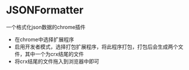 # JSONFormatter
一个格式化json数据的chrome插件
* 在chrome中选择扩展程序
* 启用开发者模式，选择打包扩展程序，将此程序打包，打包后会生成两个文件，其中一个为crx结尾的文件
* 将crx结尾的文件拖入到浏览器中即可
